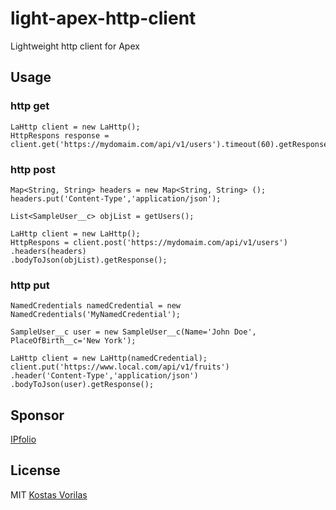 # light-apex-http-client
Lightweight http client for Apex


## Usage

### http get

```apex
LaHttp client = new LaHttp();
HttpRespons response = client.get('https://mydomaim.com/api/v1/users').timeout(60).getResponse();
```


### http post

```apex
Map<String, String> headers = new Map<String, String> ();
headers.put('Content-Type','application/json');

List<SampleUser__c> objList = getUsers();

LaHttp client = new LaHttp();
HttpRespons = client.post('https://mydomaim.com/api/v1/users')
.headers(headers)
.bodyToJson(objList).getResponse();
```

### http put

```apex
NamedCredentials namedCredential = new NamedCredentials('MyNamedCredential'); 

SampleUser__c user = new SampleUser__c(Name='John Doe', PlaceOfBirth__c='New York');

LaHttp client = new LaHttp(namedCredential);
client.put('https://www.local.com/api/v1/fruits')
.header('Content-Type','application/json')
.bodyToJson(user).getResponse();
```

## Sponsor
[IPfolio](https://www.ipfolio.com)

## License
MIT [Kostas Vorilas](mailto:kvorilas@gmail.com)
